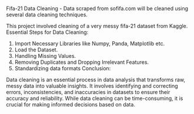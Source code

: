 Fifa-21 Data Cleaning - Data scraped from sofifa.com will be cleaned using several data cleaning techniques.

This project involved cleaning of a very messy fifa-21 dataset from Kaggle. 
Essential Steps for Data Cleaning:
1. Import Necessary Libraries like Numpy, Panda, Matplotlib etc.
2. Load the Dataset.
3. Handling Missing Values.
4. Removing Duplicates and Dropping Irrelevant Features.
5. Standardizing data formats
Conclusion:

Data cleaning is an essential process in data analysis that transforms raw, messy data into valuable insights. It involves identifying and correcting errors, inconsistencies, and inaccuracies in datasets to ensure their accuracy and reliability. While data cleaning can be time-consuming, it is crucial for making informed decisions based on data.
